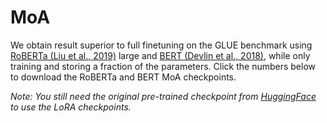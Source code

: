 # MoA



We obtain result superior to full finetuning on the GLUE benchmark using [RoBERTa (Liu et al., 2019)](https://arxiv.org/abs/1907.11692)  large and [BERT (Devlin et al., 2018)](https://arxiv.org/abs/1810.04805), while only training and storing a fraction of the parameters. Click the numbers below to download the RoBERTa and BERT MoA checkpoints.


<i>Note: You still need the original pre-trained checkpoint from [HuggingFace](https://huggingface.co/) to use the LoRA checkpoints.</i>



